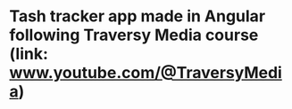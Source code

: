# Tash tracker app made in Angular following Traversy Media course (link: www.youtube.com/@TraversyMedia)
